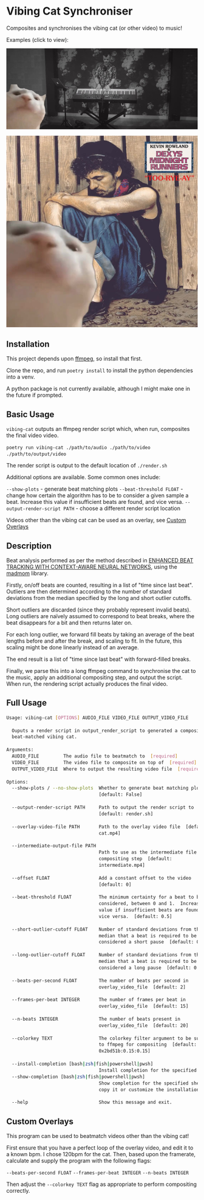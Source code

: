 # Vibing Cat Synchroniser

Composites and synchronises the vibing cat (or other video) to music!

Examples (click to view):

[![The cat responds well to pauses in the beat structure](examples/never_count_on_cat.jpg)](https://edd.salkield.uk/static/vibing_cat/never_count_on_cat.mp4)

[![It deals well with changes in tempo](examples/come_on_eileen.jpg)](https://edd.salkield.uk/static/vibing_cat/come_on_eileen.mp4)

## Installation

This project depends upon [ffmpeg](https://ffmpeg.org/download.html), so install that first.

Clone the repo, and run `poetry install` to install the python dependencies into a venv.

A python package is not currently available, although I might make one in the future if prompted.

## Basic Usage

`vibing-cat` outputs an ffmpeg render script which, when run, composites the final video video.

`poetry run vibing-cat ./path/to/audio ./path/to/video ./path/to/output/video`

The render script is output to the default location of `./render.sh`

Additional options are available.  Some common ones include:

`--show-plots` - generate beat matching plots
`--beat-threshold FLOAT` - change how certain the algorithm has to be to consider a given sample a beat.  Increase this value if insufficient beats are found, and vice versa.
`--output-render-script PATH` - choose a different render script location

Videos other than the vibing cat can be used as an overlay, see [Custom Overlays](#custom-overlays)

## Description

Beat analysis performed as per the method described in [ENHANCED BEAT TRACKING WITH CONTEXT-AWARE NEURAL NETWORKS](http://www.cp.jku.at/research/papers/Boeck_Schedl_DAFx_2011.pdf), using the [madmom](https://github.com/CPJKU/madmom) library.

Firstly, on/off beats are counted, resulting in a list of "time since last beat".  Outliers are then determined according to the number of standard deviations from the median specified by the long and short outlier cutoffs.

Short outliers are discarded (since they probably represent invalid beats).  Long outliers are naïvely assumed to correspond to beat breaks, where the beat disappears for a bit and then returns later on.

For each long outlier, we forward fill beats by taking an average of the beat lengths before and after the break, and scaling to fit.  In the future, this scaling might be done linearly instead of an average.

The end result is a list of "time since last beat" with forward-filled breaks.

Finally, we parse this into a long ffmpeg command to synchronise the cat to the music, apply an additional compositing step, and output the script.  When run, the rendering script actually produces the final video.

## Full Usage

```bash
Usage: vibing-cat [OPTIONS] AUDIO_FILE VIDEO_FILE OUTPUT_VIDEO_FILE

  Ouputs a render script in output_render_script to generated a composited,
  beat-matched vibing cat.

Arguments:
  AUDIO_FILE         The audio file to beatmatch to  [required]
  VIDEO_FILE         The video file to composite on top of  [required]
  OUTPUT_VIDEO_FILE  Where to output the resulting video file  [required]

Options:
  --show-plots / --no-show-plots  Whether to generate beat matching plots
                                  [default: False]

  --output-render-script PATH     Path to output the render script to
                                  [default: render.sh]

  --overlay-video-file PATH       Path to the overlay video file  [default:
                                  cat.mp4]

  --intermediate-output-file PATH
                                  Path to use as the intermediate file for the
                                  compositing step  [default:
                                  intermediate.mp4]

  --offset FLOAT                  Add a constant offset to the video
                                  [default: 0]

  --beat-threshold FLOAT          The minimum certainty for a beat to be
                                  considered, between 0 and 1.  Increase this
                                  value if insufficient beats are found, and
                                  vice versa.  [default: 0.5]

  --short-outlier-cutoff FLOAT    Number of standard deviations from the
                                  median that a beat is required to be
                                  considered a short pause  [default: 0.25]

  --long-outlier-cutoff FLOAT     Number of standard deviations from the
                                  median that a beat is required to be
                                  considered a long pause  [default: 0.25]

  --beats-per-second FLOAT        The number of beats per second in
                                  overlay_video_file  [default: 2]

  --frames-per-beat INTEGER       The number of frames per beat in
                                  overlay_video_file  [default: 15]

  --n-beats INTEGER               The number of beats present in
                                  overlay_video_file  [default: 20]

  --colorkey TEXT                 The colorkey filter argument to be supplied
                                  to ffmpeg for compositing  [default:
                                  0x2bd51b:0.15:0.15]

  --install-completion [bash|zsh|fish|powershell|pwsh]
                                  Install completion for the specified shell.
  --show-completion [bash|zsh|fish|powershell|pwsh]
                                  Show completion for the specified shell, to
                                  copy it or customize the installation.

  --help                          Show this message and exit.
```

## Custom Overlays

This program can be used to beatmatch videos other than the vibing cat!

First ensure that you have a perfect loop of the overlay video, and edit it to a known bpm.  I chose 120bpm for the cat.  Then, based upon the framerate, calculate and supply the program with the following flags:

`--beats-per-second FLOAT`
`--frames-per-beat INTEGER`
`--n-beats INTEGER`

Then adjust the `--colorkey TEXT` flag as appropriate to perform compositing correctly.
